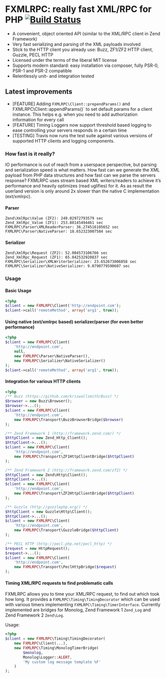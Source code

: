# FXMLRPC: really fast XML/RPC for PHP [![Build Status](https://secure.travis-ci.org/lstrojny/fxmlrpc.png)](http://travis-ci.org/lstrojny/fxmlrpc)

 - A convenient, object oriented API (similar to the XML/RPC client in Zend Framework)
 - Very fast serializing and parsing of the XML payloads involved
 - Stick to the HTTP client you already use: Buzz, ZF1/ZF2 HTTP client, Guzzle, PECL HTTP
 - Licensed under the terms of the liberal MIT license
 - Supports modern standard: easy installation via composer, fully PSR-0, PSR-1 and PSR-2 compatible
 - Relentlessly unit- and integration tested

## Latest improvements

 - [FEATURE] Adding `FXMLRPC\Client::prependParams()` and FXMLRPC\Client::appendParams()` to set default params for a client
   instance. This helps e.g. when you need to add authorization information for every call
 - [FEATURE] Timing Loggers now support threshold based logging to ease controlling your servers responds in a certain
   time
 - [TESTING] Travis now runs the test suite against various versions of supported HTTP clients and logging components.

### How fast is it really?

IO performance is out of reach from a userspace perspective, but parsing and
serialization speed is what matters. How fast can we generate the XML payload
from PHP data structures and how fast can we parse the servers response? FXMLRPC
uses stream based XML writers/readers to achieve it’s performance and heavily
optimizes (read uglifies) for it. As as result the userland version is only
around 2x slower than the native C implementation (ext/xmlrpc).


#### Parser
```
Zend\XmlRpc\Value (ZF2): 249.02972793579 sec
Zend_XmlRpc_Value (ZF1): 253.88145494461 sec
FXMLRPC\Parser\XMLReaderParser: 36.274516105652 sec
FXMLRPC\Parser\NativeParser: 18.652323007584 sec
```

#### Serializer
```
Zend\XmlRpc\Request (ZF2): 52.004573106766 sec
Zend_XmlRpc_Request (ZF1): 65.042532920837 sec
FXMLRPC\Serializer\XMLWriterSerializer: 23.652673006058 sec
FXMLRPC\Serializer\NativeSerializer: 9.0790779590607 sec
```


### Usage

#### Basic Usage
```php
<?php
$client = new FXMLRPC\Client('http://endpoint.com');
$client->call('remoteMethod', array('arg1', true));
```

#### Using native (ext/xmlrpc based) serializer/parser (for even better performance)
```php
<?php
$client = new FXMLRPC\Client(
    'http://endpoint.com',
    null,
    new FXMLRPC\Parser\NativeParser(),
    new FXMLRPC\Serializer\NativeSerializer()
);
$client->call('remoteMethod', array('arg1', true));
```

#### Integration for various HTTP clients
```php
<?php
/** Buzz (https://github.com/kriswallsmith/Buzz) */
$browser = new Buzz\Browser();
$browser->...();
$client = new FXMLRPC\Client(
    'http://endpoint.com',
    new FXMLRPC\Transport\BuzzBrowserBridge($browser)
);

/** Zend Framework 1 (http://framework.zend.com/) */
$httpClient = new Zend_Http_Client();
$httpClient->...();
$client = new FXMLRPC\Client(
    'http://endpoint.com',
    new FXMLRPC\Transport\ZF1HttpClientBridge($httpClient)
);

/** Zend Framework 2 (http://framework.zend.com/zf2) */
$httpClient = new Zend\Http\Client();
$httpClient->...();
$client = new FXMLRPC\Client(
    'http://endpoint.com',
    new FXMLRPC\Transport\ZF2HttpClientBridge($httpClient)
);

/** Guzzle (http://guzzlephp.org/) */
$httpClient = new Guzzle\Http\Client();
$httpClient->...();
$client = new FXMLRPC\Client(
    'http://endpoint.com',
    new FXMLRPC\Transport\GuzzleBridge($httpClient)
);

/** PECL HTTP (http://pecl.php.net/pecl_http) */
$request = new HttpRequest();
$request->...();
$client = new FXMLRPC\Client(
    'http://endpoint.com',
    new FXMLRPC\Transport\PeclHttpBridge($request)
);
```

#### Timing XML/RPC requests to find problematic calls
FXMLRPC allows you to time your XML/RPC request, to find out which took how long. It provides a
`FXMLRPC\Timing\TimingDecorator` which can be used with various timers implementing
`FXMLRPC\Timing\TimerInterface`. Currently implemented are bridges for Monolog, Zend Framework 1
`Zend_Log` and Zend Framework 2 `Zend\Log`.

Usage:
```php
<?php
$client = new FXMLRPC\Timing\TimingDecorator(
    new FXMLRPC\Client(...),
    new FXMLRPC\Timing\MonologTimerBridge(
        $monolog,
        Monolog\Logger::ALERT,
        'My custom log message template %F'
    )
);
```
